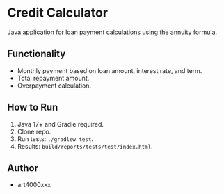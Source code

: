 # Credit Calculator
Java application for loan payment calculations using the annuity formula.

## Functionality
- Monthly payment based on loan amount, interest rate, and term.
- Total repayment amount.
- Overpayment calculation.

## How to Run
1. Java 17+ and Gradle required.
2. Clone repo.
3. Run tests: `./gradlew test`.
4. Results: `build/reports/tests/test/index.html`.

## Author
- art4000xxx
